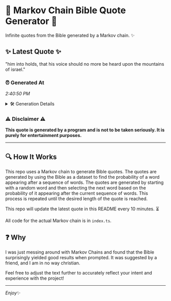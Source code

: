 # 📖 Markov Chain Bible Quote Generator 📖

Infinite quotes from the Bible generated by a Markov chain. ✨

## ✨ Latest Quote ✨
"him into holds, that his voice should no more be heard upon the mountains of israel."

### ⏰ Generated At
*2:40:50 PM*

<details>
    <summary>🛠️ Generation Details</summary>
    <p>
        <strong>🌱 Seed:</strong> him<br>
        <strong>🔄 Iterations:</strong> 15<br>
        <strong>📜 Context History:</strong><br>[ him ]: into<br>[ him, into ]: holds,<br>[ him, into, holds, ]: that<br>[ him, into, holds,, that ]: his<br>[ him, into, holds,, that, his ]: voice<br>[ him, into, holds,, that, his, voice ]: should<br>[ into, holds,, that, his, voice, should ]: no<br>[ holds,, that, his, voice, should, no ]: more<br>[ that, his, voice, should, no, more ]: be<br>[ his, voice, should, no, more, be ]: heard<br>[ voice, should, no, more, be, heard ]: upon<br>[ should, no, more, be, heard, upon ]: the<br>[ no, more, be, heard, upon, the ]: mountains<br>[ more, be, heard, upon, the, mountains ]: of<br>[ be, heard, upon, the, mountains, of ]: israel.<br>
    </p>
</details>

### ⚠️ Disclaimer ⚠️
**This quote is generated by a program and is not to be taken seriously. It is purely for entertainment purposes.**

---

## 🔍 How It Works

This repo uses a Markov chain to generate Bible quotes. The quotes are generated by using the Bible as a dataset to find the probability of a word appearing after a sequence of words. The quotes are generated by starting with a random word and then selecting the next word based on the probability of it appearing after the current sequence of words. This process is repeated until the desired length of the quote is reached.

This repo will update the latest quote in this README every 10 minutes. ⏳

All code for the actual Markov chain is in `index.ts`.

## ❓ Why

I was just messing around with Markov Chains and found that the Bible surprisingly yielded good results when prompted. 
It was suggested by a friend, and I am in no way christian.

Feel free to adjust the text further to accurately reflect your intent and experience with the project!

---

*Enjoy*✨
